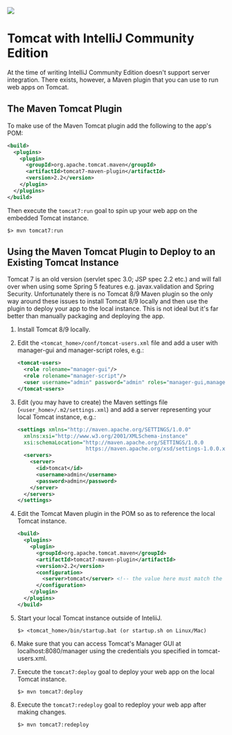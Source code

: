 <img src="https://github.com/stayahead-training/shared/blob/master/stayahead.png" />

# Tomcat with IntelliJ Community Edition

At the time of writing IntelliJ Community Edition doesn't support server integration. There exists, however, a Maven plugin that you can use to run web apps on Tomcat.

## The Maven Tomcat Plugin

To make use of the Maven Tomcat plugin add the following to the app's POM:

```xml
<build>
  <plugins>
    <plugin>
      <groupId>org.apache.tomcat.maven</groupId>
      <artifactId>tomcat7-maven-plugin</artifactId>
      <version>2.2</version>
    </plugin>
  </plugins>
</build>
```

Then execute the `tomcat7:run` goal to spin up your web app on the embedded Tomcat instance.

```
$> mvn tomcat7:run
```

## Using the Maven Tomcat Plugin to Deploy to an Existing Tomcat Instance

Tomcat 7 is an old version (servlet spec 3.0; JSP spec 2.2 etc.) and will fall over when using some Spring 5 features e.g. javax.validation and Spring Security. Unfortunately there is no Tomcat 8/9 Maven plugin so the only way around these issues to install Tomcat 8/9 locally and then use the plugin to deploy your app to the local instance. This is not ideal but it's far better than manually packaging and deploying the app. 

1. Install Tomcat 8/9 locally.

2. Edit the `<tomcat_home>/conf/tomcat-users.xml` file and add a user with manager-gui and manager-script roles, e.g.:

   ```xml
   <tomcat-users>
     <role rolename="manager-gui"/>  
     <role rolename="manager-script"/>   
     <user username="admin" password="admin" roles="manager-gui,manager-script" />  
   </tomcat-users>
   ```
   
3. Edit (you may have to create) the Maven settings file (`<user_home>/.m2/settings.xml`) and add a server representing your local Tomcat instance, e.g.:

   ```xml
   <settings xmlns="http://maven.apache.org/SETTINGS/1.0.0"
     xmlns:xsi="http://www.w3.org/2001/XMLSchema-instance"
     xsi:schemaLocation="http://maven.apache.org/SETTINGS/1.0.0
                         https://maven.apache.org/xsd/settings-1.0.0.xsd">
     <servers>  
       <server>
         <id>tomcat</id>
         <username>admin</username>
         <password>admin</password>
       </server>
     </servers>
   </settings>
   ```
   
4. Edit the Tomcat Maven plugin in the POM so as to reference the local Tomcat instance.

   ```xml
   <build>
     <plugins>
       <plugin>
         <groupId>org.apache.tomcat.maven</groupId>
         <artifactId>tomcat7-maven-plugin</artifactId>
         <version>2.2</version>
         <configuration>
           <server>tomcat</server> <!-- the value here must match the server ID specified in Maven's settings.xml file -->
         </configuration>
       </plugin>
     </plugins>
   </build>
   ```
   
5. Start your local Tomcat instance outside of InteliiJ.

   ```
   $> <tomcat_home>/bin/startup.bat (or startup.sh on Linux/Mac)
   ```
   
6. Make sure that you can access Tomcat's Manager GUI at localhost:8080/manager using the credentials you specified in tomcat-users.xml.

7. Execute the `tomcat7:deploy` goal to deploy your web app on the local Tomcat instance.

   ```
   $> mvn tomcat7:deploy
   ```
   
8. Execute the `tomcat7:redeploy` goal to redeploy your web app after making changes.

   ```
   $> mvn tomcat7:redeploy
   ```
